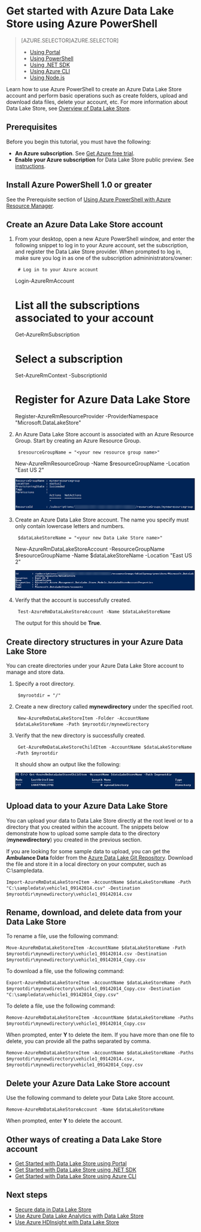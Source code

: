 <properties 
   pageTitle="Get started with Data Lake Store | Azure" 
   description="Use Azure PowerShell to create a Data Lake Store account and perform basic operations" 
   services="data-lake-store" 
   documentationCenter="" 
   authors="nitinme" 
   manager="paulettm" 
   editor="cgronlun"/>

<tags
   ms.service="data-lake-store"
   ms.devlang="na"
   ms.topic="article"
   ms.tgt_pltfrm="na"
   ms.workload="big-data" 
   ms.date="01/04/2016"
   ms.author="nitinme"/>

# Get started with Azure Data Lake Store using Azure PowerShell
> [AZURE.SELECTOR]AZURE.SELECTOR]
> 
> * [Using Portal](data-lake-store-get-started-portal.md)
> * [Using PowerShell](data-lake-store-get-started-powershell.md)
> * [Using .NET SDK](data-lake-store-get-started-net-sdk.md)
> * [Using Azure CLI](data-lake-store-get-started-cli.md)
> * [Using Node.js](data-lake-store-manage-use-nodejs.md)
> 
> 
Learn how to use Azure PowerShell to create an Azure Data Lake Store account and perform basic operations such as create folders, upload and download data files, delete your account, etc. For more information about Data Lake Store, see [Overview of Data Lake Store](data-lake-store-overview.md).

## Prerequisites
Before you begin this tutorial, you must have the following:

* **An Azure subscription**. See [Get Azure free trial](https://azure.microsoft.com/pricing/free-trial/).
* **Enable your Azure subscription** for Data Lake Store public preview. See [instructions](data-lake-store-get-started-portal.md#signup).

## Install Azure PowerShell 1.0 or greater
See the Prerequisite section of [Using Azure PowerShell with Azure Resource Manager](powershell-azure-resource-manager.md#prerequisites).

## Create an Azure Data Lake Store account
1. From your desktop, open a new Azure PowerShell window, and enter the following snippet to log in to your Azure account, set the subscription, and register the Data Lake Store provider. When prompted to log in, make sure you log in as one of the subscription admininistrators/owner:

        # Log in to your Azure account
     Login-AzureRmAccount

     # List all the subscriptions associated to your account
     Get-AzureRmSubscription

     # Select a subscription 
     Set-AzureRmContext -SubscriptionId <subscription ID>

     # Register for Azure Data Lake Store
     Register-AzureRmResourceProvider -ProviderNamespace "Microsoft.DataLakeStore" 



1. An Azure Data Lake Store account is associated with an Azure Resource Group. Start by creating an Azure Resource Group.

        $resourceGroupName = "<your new resource group name>"
     New-AzureRmResourceGroup -Name $resourceGroupName -Location "East US 2"

    ![Create an Azure Resource Group](./media/data-lake-store-get-started-powershell/ADL.PS.CreateResourceGroup.png "Create an Azure Resource Group")

2. Create an Azure Data Lake Store account. The name you specify must only contain lowercase letters and numbers.

        $dataLakeStoreName = "<your new Data Lake Store name>"
     New-AzureRmDataLakeStoreAccount -ResourceGroupName $resourceGroupName -Name $dataLakeStoreName -Location "East US 2"

    ![Create an Azure Data Lake Store account](./media/data-lake-store-get-started-powershell/ADL.PS.CreateADLAcc.png "Create an Azure Data Lake Store account")

3. Verify that the account is successfully created.

        Test-AzureRmDataLakeStoreAccount -Name $dataLakeStoreName

    The output for this should be **True**.


## Create directory structures in your Azure Data Lake Store
You can create directories under your Azure Data Lake Store account to manage and store data. 

1. Specify a root directory.

        $myrootdir = "/"
2. Create a new directory called **mynewdirectory** under the specified root.

        New-AzureRmDataLakeStoreItem -Folder -AccountName $dataLakeStoreName -Path $myrootdir/mynewdirectory
3. Verify that the new directory is successfully created.

        Get-AzureRmDataLakeStoreChildItem -AccountName $dataLakeStoreName -Path $myrootdir

    It should show an output like the following:

    ![Verify Directory](./media/data-lake-store-get-started-powershell/ADL.PS.Verify.Dir.Creation.png "Verify Directory")


## Upload data to your Azure Data Lake Store
You can upload your data to Data Lake Store directly at the root level or to a directory that you created within the account. The snippets below demonstrate how to upload some sample data to the directory (**mynewdirectory**) you created in the previous section.

If you are looking for some sample data to upload, you can get the **Ambulance Data** folder from the [Azure Data Lake Git Repository](https://github.com/MicrosoftBigData/usql/tree/master/Examples/Samples/Data/AmbulanceData). Download the file and store it in a local directory on your computer, such as  C:\sampledata\.

    Import-AzureRmDataLakeStoreItem -AccountName $dataLakeStoreName -Path "C:\sampledata\vehicle1_09142014.csv" -Destination $myrootdir\mynewdirectory\vehicle1_09142014.csv


## Rename, download, and delete data from your Data Lake Store
To rename a file, use the following command:

    Move-AzureRmDataLakeStoreItem -AccountName $dataLakeStoreName -Path $myrootdir\mynewdirectory\vehicle1_09142014.csv -Destination $myrootdir\mynewdirectory\vehicle1_09142014_Copy.csv

To download a file, use the following command:

    Export-AzureRmDataLakeStoreItem -AccountName $dataLakeStoreName -Path $myrootdir\mynewdirectory\vehicle1_09142014_Copy.csv -Destination "C:\sampledata\vehicle1_09142014_Copy.csv"

To delete a file, use the following command:

    Remove-AzureRmDataLakeStoreItem -AccountName $dataLakeStoreName -Paths $myrootdir\mynewdirectory\vehicle1_09142014_Copy.csv 

When prompted, enter **Y** to delete the item. If you have more than one file to delete, you can provide all the paths separated by comma.

    Remove-AzureRmDataLakeStoreItem -AccountName $dataLakeStoreName -Paths $myrootdir\mynewdirectory\vehicle1_09142014.csv, $myrootdir\mynewdirectoryvehicle1_09142014_Copy.csv

## Delete your Azure Data Lake Store account
Use the following command to delete your Data Lake Store account.

    Remove-AzureRmDataLakeStoreAccount -Name $dataLakeStoreName

When prompted, enter **Y** to delete the account.

## Other ways of creating a Data Lake Store account
* [Get Started with Data Lake Store using Portal](data-lake-store-get-started-portal.md)
* [Get Started with Data Lake Store using .NET SDK](data-lake-store-get-started-net-sdk.md)
* [Get Started with Data Lake Store using Azure CLI](data-lake-store-get-started-cli.md)

## Next steps
* [Secure data in Data Lake Store](data-lake-store-secure-data.md)
* [Use Azure Data Lake Analytics with Data Lake Store](data-lake-analytics-get-started-portal.md)
* [Use Azure HDInsight with Data Lake Store](data-lake-store-hdinsight-hadoop-use-portal.md)

